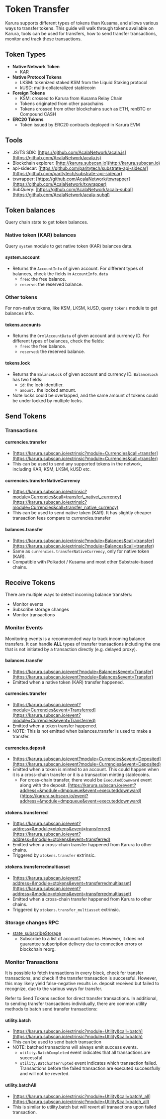 # Token Transfer

Karura supports different types of tokens than Kusama, and allows various ways to transfer tokens. This guide will walk through tokens available on Karura, tools can be used for transfers, how to send transfer transactions, monitor and track these transactions.

## Token Types

* **Native Network Token**
  * KAR
* **Native Protocol Tokens**
  * LKSM: tokenized staked KSM from the Liquid Staking protocol
  * kUSD: multi-collateralized stablecoin
* **Foreign Tokens**
  * KSM: crossed to Karura from Kusama Relay Chain
  * Tokens originated from other parachains
  * Tokens crossed from other blockchains such as ETH, renBTC or Compound CASH
* **ERC20 Tokens**
  * Token issued by ERC20 contracts deployed in Karura EVM

## Tools

* JS/TS SDK: [https://github.com/AcalaNetwork/acala.js](https://github.com/AcalaNetwork/acala.js)
* Blockchain explorer: [http://karura.subscan.io](http://karura.subscan.io)
* api-sidecar: [https://github.com/paritytech/substrate-api-sidecar](https://github.com/paritytech/substrate-api-sidecar)
* txwrapper: [https://github.com/AcalaNetwork/txwrapper](https://github.com/AcalaNetwork/txwrapper)
* SubQuery: [https://github.com/AcalaNetwork/acala-subql](https://github.com/AcalaNetwork/acala-subql)

## Token balances

Query chain state to get token balances.

### Native token \(KAR\) balances

Query `system` module to get native token \(KAR\) balances data.

#### system.account

* Returns the `AccountInfo` of given account. For different types of balances, check the fields in `AccountInfo.data`
  * `free`: the free balance.
  * `reserve`: the reserved balance.

### Other tokens

For non-native tokens, like KSM, LKSM, kUSD, query `tokens` module to get balances info.

#### tokens.accounts

* Returns the `OrmlAccountData` of given account and currency ID. For different types of balances, check the fields:
  * `free`: the free balance.
  * `reserved`: the reserved balance.

#### tokens.lock

* Returns the `BalanceLock` of given account and currency ID. `BalanceLock` has two fields:
  * `id`: the lock identifier.
  * `amount.` the locked amount.
* Note locks could be overlapped, and the same amount of tokens could be under locked by multiple locks.

## Send Tokens

### Transactions

#### currencies.transfer

* [https://karura.subscan.io/extrinsic?module=Currencies&call=transfer](https://karura.subscan.io/extrinsic?module=Currencies&call=transfer)
* This can be used to send any supported tokens in the network, including KAR, KSM, LKSM, kUSD etc.

#### currencies.transferNativeCurrency

* [https://karura.subscan.io/extrinsic?module=Currencies&call=transfer\_native\_currency](https://karura.subscan.io/extrinsic?module=Currencies&call=transfer_native_currency)
* This can be used to send native token \(KAR\). It has slightly cheaper transaction fees compare to currencies.transfer

#### balances.transfer

* [https://karura.subscan.io/extrinsic?module=Balances&call=transfer](https://karura.subscan.io/extrinsic?module=Balances&call=transfer)
* Same as `currencies.transferNativeCurrency`, only for native token \(KAR\).
* Compatible with Polkadot / Kusama and most other Substrate-based chains.

## Receive Tokens

There are multiple ways to detect incoming balance transfers:

* Monitor events
* Subscribe storage changes
* Monitor transactions

### Monitor Events

Monitoring events is a recommended way to track incoming balance transfers. It can handle **ALL** types of transfer transactions including the one that is not initiated by a transaction directly \(e.g. delayed proxy\).

#### balances.transfer

* [https://karura.subscan.io/event?module=Balances&event=Transfer](https://karura.subscan.io/event?module=Balances&event=Transfer)
* Emitted when a native token \(KAR\) transfer happened.

#### currencies.transfer

* [https://karura.subscan.io/event?module=Currencies&event=Transferred](https://karura.subscan.io/event?module=Currencies&event=Transferred)
* Emitted when a token transfer happened.
* NOTE: This is not emitted when balances.transfer is used to make a transfer.

#### currencies.deposit

* [https://karura.subscan.io/event?module=Currencies&event=Deposited](https://karura.subscan.io/event?module=Currencies&event=Deposited)
* Emitted when a token is minted to an account. This could happen when it is a cross-chain transfer or it is a transaction minting stablecoins.
  * For cross-chain transfer, there would be `ExecutedDownward` event along with the deposit. [https://karura.subscan.io/event?address=&module=dmpqueue&event=executeddownward](https://karura.subscan.io/event?address=&module=dmpqueue&event=executeddownward)

#### xtokens.transferred

* [https://karura.subscan.io/event?address=&module=xtokens&event=transferred](https://karura.subscan.io/event?address=&module=xtokens&event=transferred)
* Emitted when a cross-chain transfer happened from Karura to other chains.
* Triggered by `xtokens.transfer` extrinsic.

#### xtokens.transferredmultiasset

* [https://karura.subscan.io/event?address=&module=xtokens&event=transferredmultiasset](https://karura.subscan.io/event?address=&module=xtokens&event=transferredmultiasset)
* Emitted when a cross-chain transfer happened from Karura to other chains.
* Triggered by `xtokens.transfer_multiasset` extrinsic.

### Storage changes RPC

* [state\_subscribeStorage](https://polkadot.js.org/docs/substrate/rpc#subscribestoragekeys-vecstoragekey-storagechangeset)
  * Subscribe to a list of account balances. However, it does not guarantee subscription delivery due to connection errors or blockchain reorg.

### Monitor Transactions

It is possible to fetch transactions in every block, check for transfer transactions, and check if the transfer transaction is successful. However, this may likely yield false-negative results i.e. deposit received but failed to recognize, due to the various ways for transfer.

Refer to Send Tokens section for direct transfer transactions. In additional, to sending transfer transactions individually, there are common utility methods to batch send transfer transactions:

#### utility.batch

* [https://karura.subscan.io/extrinsic?module=Utility&call=batch](https://karura.subscan.io/extrinsic?module=Utility&call=batch)
* This can be used to send batch transaction
* NOTE: batched transactions will always emit success events.
  * `utility.BatchCompleted` event indicates that all transactions are successful
  * `utility.BatchInterrupted` event indicates which transaction failed. Transactions before the failed transaction are executed successfully and will not be reverted.

#### utility.batchAll

* [https://karura.subscan.io/extrinsic?module=Utility&call=batch\_all](https://karura.subscan.io/extrinsic?module=Utility&call=batch_all)
* This is similar to utility.batch but will revert all transactions upon failed transaction.

